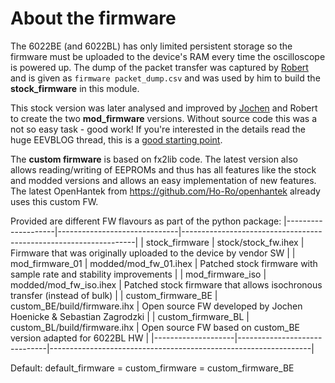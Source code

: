 # About the firmware
The 6022BE (and 6022BL) has only limited persistent storage so the firmware must be uploaded to the device's RAM 
every time the oscilloscope is powered up. 
The dump of the packet transfer was captured by [Robert](https://github.com/rpcope1/Hantek6022API) and is given as 
`firmware packet_dump.csv` and was used by him to build the **stock_firmware** in this module. 

This stock version was later analysed and improved by [Jochen](https://github.com/jhoenicke/Hantek6022API)
and Robert to create the two **mod_firmware** versions.
Without source code this was a not so easy task - good work! If you're interested in the details read the huge EEVBLOG thread, 
this is a [good starting point](https://www.eevblog.com/forum/testgear/hantek-6022be-20mhz-usb-dso/msg656059/#msg656059).

The **custom firmware** is based on fx2lib code. The latest version also allows reading/writing of EEPROMs 
and thus has all features like the stock and modded versions and allows an easy implementation of new features. 
The latest OpenHantek from https://github.com/Ho-Ro/openhantek already uses this custom FW. 

Provided are different FW flavours as part of the python package:
|--------------------|------------------------------|------------------------------------------------------------------|
| stock_firmware     | stock/stock_fw.ihex          | Firmware that was originally uploaded to the device by vendor SW |
| mod_firmware_01    | modded/mod_fw_01.ihex        | Patched stock firmware with sample rate and stability improvements |
| mod_firmware_iso   | modded/mod_fw_iso.ihex       | Patched stock firmware that allows isochronous transfer (instead of bulk) |
| custom_firmware_BE | custom_BE/build/firmware.ihx | Open source FW developed by Jochen Hoenicke & Sebastian Zagrodzki |
| custom_firmware_BL | custom_BL/build/firmware.ihx | Open source FW based on custom_BE version adapted for 6022BL HW |
|--------------------|------------------------------|-----------------------------------------------------------------|

Default:
    default_firmware = custom_firmware = custom_firmware_BE

